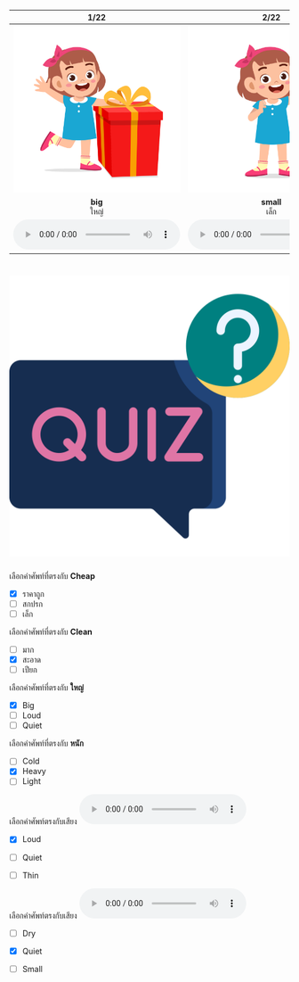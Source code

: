 <div class="carrousel">


|1/22|2/22|3/22|4/22|5/22|6/22|7/22|8/22|9/22|10/22|11/22|12/22|13/22|14/22|15/22|16/22|17/22|18/22|19/22|20/22|21/22|22/22|
| :----: | :----: | :----: | :----: | :----: | :----: | :----: | :----: | :----: | :----: | :----: | :----: | :----: | :----: | :----: | :----: | :----: | :----: | :----: | :----: | :----: | :----: |
|![](/media/img/describing&#x20;things__big.svg)|![](/media/img/describing&#x20;things__small.svg)|![](/media/img/describing&#x20;things__huge.svg)|![](/media/img/describing&#x20;things__tiny.svg)|![](/media/img/describing&#x20;things__thick.svg)|![](/media/img/describing&#x20;things__thin.svg)|![](/media/img/describing&#x20;things__heavy.svg)|![](/media/img/describing&#x20;things__light.svg)|![](/media/img/describing&#x20;things__cheap.svg)|![](/media/img/describing&#x20;things__expensive.svg)|![](/media/img/describing&#x20;things__few.svg)|![](/media/img/describing&#x20;things__many.svg)|![](/media/img/describing&#x20;things__full.svg)|![](/media/img/describing&#x20;things__empty.svg)|![](/media/img/describing&#x20;things__clean.svg)|![](/media/img/describing&#x20;things__dirty.svg)|![](/media/img/describing&#x20;things__quiet.svg)|![](/media/img/describing&#x20;things__loud.svg)|![](/media/img/describing&#x20;things__wet.svg)|![](/media/img/describing&#x20;things__dry.svg)|![](/media/img/describing&#x20;things__hot.svg)|![](/media/img/describing&#x20;things__cold.svg)|
|**big**<br>ใหญ่|**small**<br>เล็ก|**huge**<br>ใหญ่มาก|**tiny**<br>เล็ก|**thick**<br>หนา|**thin**<br>บาง|**heavy**<br>หนัก|**light**<br>เบา|**cheap**<br>ราคาถูก|**expensive**<br>ราคาแพง|**few**<br>น้อย|**many**<br>มาก|**full**<br>เต็ม|**empty**<br>ว่าง|**clean**<br>สะอาด|**dirty**<br>สกปรก|**quiet**<br>เงียบ|**loud**<br>เสียงดัง|**wet**<br>เปียก|**dry**<br>แห้ง|**hot**<br>ร้อน|**cold**<br>เย็น|
|![](/media/audio/big.mp3)|![](/media/audio/small.mp3)|![](/media/audio/huge.mp3)|![](/media/audio/tiny.mp3)|![](/media/audio/thick.mp3)|![](/media/audio/thin.mp3)|![](/media/audio/heavy.mp3)|![](/media/audio/light.mp3)|![](/media/audio/cheap.mp3)|![](/media/audio/expensive.mp3)|![](/media/audio/few.mp3)|![](/media/audio/many.mp3)|![](/media/audio/full.mp3)|![](/media/audio/empty.mp3)|![](/media/audio/clean.mp3)|![](/media/audio/dirty.mp3)|![](/media/audio/quiet.mp3)|![](/media/audio/loud.mp3)|![](/media/audio/wet.mp3)|![](/media/audio/dry.mp3)|![](/media/audio/hot.mp3)|![](/media/audio/cold.mp3)|

</div>



# ![icon](/media/icons/quiz.svg) 


 เลือกคำศัพท์ที่ตรงกับ **Cheap**
 - [x] ราคาถูก
 - [ ] สกปรก
 - [ ] เล็ก

 เลือกคำศัพท์ที่ตรงกับ **Clean**
 - [ ] มาก
 - [x] สะอาด
 - [ ] เปียก

 เลือกคำศัพท์ที่ตรงกับ **ใหญ่**
 - [x] Big
 - [ ] Loud
 - [ ] Quiet

 เลือกคำศัพท์ที่ตรงกับ **หนัก**
 - [ ] Cold
 - [x] Heavy
 - [ ] Light

เลือกคำศัพท์ตรงกับเสียง ![](/media/audio/loud.mp3) 
 - [x] Loud
 - [ ] Quiet
 - [ ] Thin


เลือกคำศัพท์ตรงกับเสียง ![](/media/audio/quiet.mp3) 
 - [ ] Dry
 - [x] Quiet
 - [ ] Small

